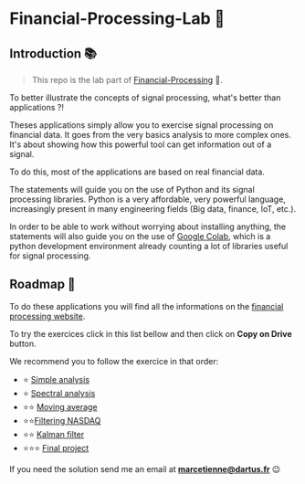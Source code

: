 # Financial-Processing-Lab 🚀

## Introduction 📚
> This repo is the lab part of [Financial-Processing](https://github.com/MarcEtienneDartus/Financial-Processing) 📖.

To better illustrate the concepts of signal processing, what's better than applications ?!

Theses applications simply allow you to exercise signal processing on financial data. It goes from the very basics analysis to more complex ones.
It's about showing how this powerful tool can get information out of a signal.

To do this, most of the applications are based on real financial data.

The statements will guide you on the use of Python and its signal processing libraries. Python is a very affordable, very powerful language, increasingly present in many engineering fields (Big data, finance, IoT, etc.).

In order to be able to work without worrying about installing anything, the statements will also guide you on the use of [Google Colab](https://colab.research.google.com/), which is a python development environment already counting a lot of libraries useful for signal processing.

## Roadmap 📝

To do these applications you will find all the informations on the [financial processing website](https://financial-processing.onrender.com/).

To try the exercices click in this list bellow and then click on **Copy on Drive** button.

We recommend you to follow the exercice in that order:
- ⭐️ [Simple analysis](https://colab.research.google.com/github/MarcEtienneDartus/Financial-Processing-Lab/blob/master/simple_analysis.ipynb)
- ⭐️ [Spectral analysis](https://colab.research.google.com/github/MarcEtienneDartus/Financial-Processing-Lab/blob/master/spectral_analysis.ipynb)
- ⭐️⭐️ [Moving average](https://colab.research.google.com/github/MarcEtienneDartus/Financial-Processing-Lab/blob/master/moving_average.ipynb) 
- ⭐️⭐️[Filtering NASDAQ](https://colab.research.google.com/github/MarcEtienneDartus/Financial-Processing-Lab/blob/master/filter_nasdaq.ipynb)
- ⭐️⭐️ [Kalman filter](https://colab.research.google.com/github/MarcEtienneDartus/Financial-Processing-Lab/blob/master/kalman.ipynb)
- ⭐️⭐️⭐️ [Final project](https://colab.research.google.com/github/MarcEtienneDartus/Financial-Processing-Lab/blob/master/final_project.ipynb)

If you need the solution send me an email at **marcetienne@dartus.fr** 😉
